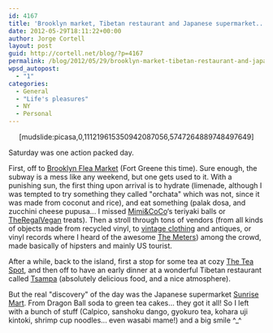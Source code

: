 ```yaml
---
id: 4167
title: 'Brooklyn market, Tibetan restaurant and Japanese supermarket... in a day'
date: 2012-05-29T18:11:22+00:00
author: Jorge Cortell
layout: post
guid: http://cortell.net/blog/?p=4167
permalink: /blog/2012/05/29/brooklyn-market-tibetan-restaurant-and-japanese-supermarket-in-a-day/
wpsd_autopost:
  - "1"
categories:
  - General
  - "Life's pleasures"
  - NY
  - Personal
---
```

<p style="text-align: center">
  [mudslide:picasa,0,111219615350942087056,5747264889748497649]
</p>

Saturday was one action packed day.

First, off to <a title="http://www.brooklynflea.com/markets/" href="http://www.brooklynflea.com/markets/" target="_blank">Brooklyn Flea Market</a> (Fort Greene this time). Sure enough, the subway is a mess like any weekend, but one gets used to it. With a punishing sun, the first thing upon arrival is to hydrate (limenade, although I was tempted to try something they called "orchata" which was not, since it was made from coconut and rice), and eat something (palak dosa, and zucchini cheese pupusa... I missed <a title="http://www.mimiandcoco-ny.com/" href="http://www.mimiandcoco-ny.com/" target="_blank">Mimi&CoCo</a>‘s teriyaki balls or <a title="http://www.theregalvegan.com" href="http://www.theregalvegan.com" target="_blank">TheRegalVegan</a> treats). Then a stroll through tons of vendors (from all kinds of objects made from recycled vinyl, to <a title="http://www.facebook.com/interwovenvintage" href="http://www.facebook.com/interwovenvintage" target="_blank">vintage clothing</a> and antiques, or vinyl records where I heard of the awesome <a title="http://www.themeters.org/" href="http://www.themeters.org/" target="_blank">The Meters</a>) among the crowd, made basically of hipsters and mainly US tourist.

After a while, back to the island, first a stop for some tea at cozy <a title="http://teaspotnyc.com/" href="http://teaspotnyc.com/" target="_blank">The Tea Spot</a>, and then off to have an early dinner at a wonderful Tibetan restaurant called <a title="https://maps.google.com/maps/place?q=tsampa+tibetan+restaurant+nyc&hl=en&cid=14302326278128619425" href="https://maps.google.com/maps/place?q=tsampa+tibetan+restaurant+nyc&hl=en&cid=14302326278128619425" target="_blank">Tsampa</a> (absolutely delicious food, and a nice atmosphere).

But the real "discovery" of the day was the Japanese supermarket <a title="https://maps.google.com/maps/place?cid=11674644152700205174" href="https://maps.google.com/maps/place?cid=11674644152700205174" target="_blank">Sunrise Mart</a>. From Dragon Ball soda to green tea cakes... they got it all! So I left with a bunch of stuff (Calpico, sanshoku dango, gyokuro tea, kohara uji kintoki, shrimp cup noodles... even wasabi mame!) and a big smile ^_^